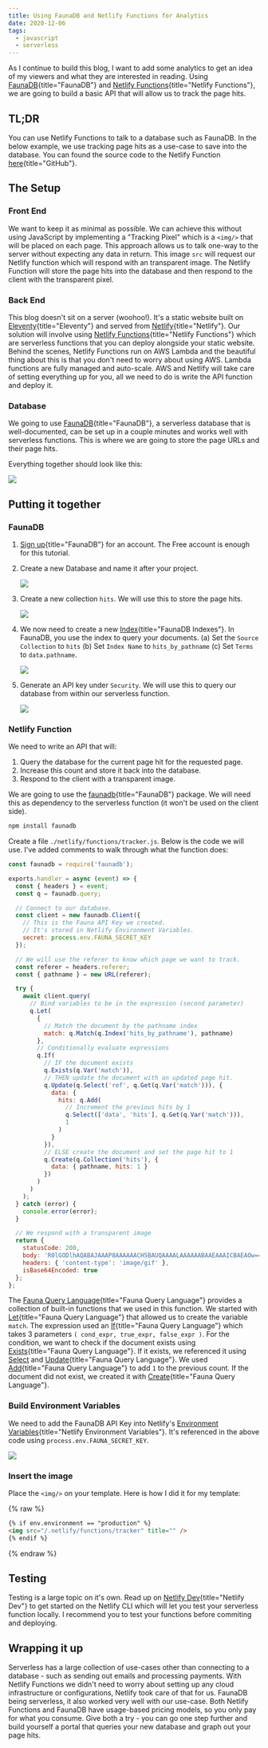 ```yaml
---
title: Using FaunaDB and Netlify Functions for Analytics
date: 2020-12-06
tags:
  - javascript
  - serverless
---
```


As I continue to build this blog, I want to add some analytics to get an idea of my viewers and what they are interested in reading. Using [FaunaDB](https://fauna.com/){title="FaunaDB"} and [Netlify Functions](https://www.netlify.com/products/functions/){title="Netlify Functions"}, we are going to build a basic API that will allow us to track the page hits.

## TL;DR

You can use Netlify Functions to talk to a database such as FaunaDB. In the below example, we use tracking page hits as a use-case to save into the database. You can found the source code to the Netlify Function [here](https://github.com/petermekhaeil/pmekh.com/blob/master/functions/tracker.js){title="GitHub"}.

## The Setup

### Front End

We want to keep it as minimal as possible. We can achieve this without using JavaScript by implementing a "Tracking Pixel" which is a `<img/>` that will be placed on each page. This approach allows us to talk one-way to the server without expecting any data in return. This image `src` will request our Netlify function which will respond with an transparent image. The Netlify Function will store the page hits into the database and then respond to the client with the transparent pixel.

### Back End

This blog doesn't sit on a server (woohoo!). It's a static website built on [Eleventy](https://www.11ty.dev/){title="Eleventy"} and served from [Netlify](https://netlify.app/){title="Netlify"}. Our solution will involve using [Netlify Functions](https://www.netlify.com/products/functions/){title="Netlify Functions"} which are serverless functions that you can deploy alongside your static website. Behind the scenes, Netlify Functions run on AWS Lambda and the beautiful thing about this is that you don't need to worry about using AWS. Lambda functions are fully managed and auto-scale. AWS and Netlify will take care of setting everything up for you, all we need to do is write the API function and deploy it.

### Database

We going to use [FaunaDB](https://fauna.com/){title="FaunaDB"}, a serverless database that is well-documented, can be set up in a couple minutes and works well with serverless functions. This is where we are going to store the page URLs and their page hits.

Everything together should look like this:

![](/images/uploads/analytics-1.png)

## Putting it together

### FaunaDB

1. [Sign up](https://dashboard.fauna.com/accounts/register){title="FaunaDB"} for an account. The Free account is enough for this tutorial.

2. Create a new Database and name it after your project.

   ![](/images/uploads/analytics-7.png)

3. Create a new collection `hits`. We will use this to store the page hits.

   ![](/images/uploads/analytics-3.png)

4. We now need to create a new [Index](https://docs.fauna.com/fauna/current/api/fql/indexes?lang=javascript){title="FaunaDB Indexes"}. In FaunaDB, you use the index to query your documents. (a) Set the `Source Collection` to `hits` (b) Set `Index Name` to `hits_by_pathname` (c) Set `Terms` to `data.pathname`.

   ![](/images/uploads/analytics-4.png)

5. Generate an API key under `Security`. We will use this to query our database from within our serverless function.

   ![](/images/uploads/analytics-6.png)

### Netlify Function

We need to write an API that will:

1. Query the database for the current page hit for the requested page.
2. Increase this count and store it back into the database.
3. Respond to the client with a transparent image.

We are going to use the [faunadb](https://github.com/fauna/faunadb-js){title="FaunaDB"} package. We will need this as dependency to the serverless function (it won't be used on the client side).

```bash
npm install faunadb
```

Create a file `./netlify/functions/tracker.js`. Below is the code we will use. I've added comments to walk through what the function does:

```js
const faunadb = require('faunadb');

exports.handler = async (event) => {
  const { headers } = event;
  const q = faunadb.query;

  // Connect to our database.
  const client = new faunadb.Client({
    // This is the Fauna API Key we created.
    // It's stored in Netlify Environment Variables.
    secret: process.env.FAUNA_SECRET_KEY
  });

  // We will use the referer to know which page we want to track.
  const referer = headers.referer;
  const { pathname } = new URL(referer);

  try {
    await client.query(
      // Bind variables to be in the expression (second parameter)
      q.Let(
        {
          // Match the document by the pathname index
          match: q.Match(q.Index('hits_by_pathname'), pathname)
        },
        // Conditionally evaluate expressions
        q.If(
          // IF the document exists
          q.Exists(q.Var('match')),
          // THEN update the document with an updated page hit.
          q.Update(q.Select('ref', q.Get(q.Var('match'))), {
            data: {
              hits: q.Add(
                // Increment the previous hits by 1
                q.Select(['data', 'hits'], q.Get(q.Var('match'))),
                1
              )
            }
          }),
          // ELSE create the document and set the page hit to 1
          q.Create(q.Collection('hits'), {
            data: { pathname, hits: 1 }
          })
        )
      )
    );
  } catch (error) {
    console.error(error);
  }

  // We respond with a transparent image
  return {
    statusCode: 200,
    body: 'R0lGODlhAQABAJAAAP8AAAAAACH5BAUQAAAALAAAAAABAAEAAAICBAEAOw==',
    headers: { 'content-type': 'image/gif' },
    isBase64Encoded: true
  };
};
```

The [Fauna Query Language](https://docs.fauna.com/fauna/current/api/fql/functions){title="Fauna Query Language"} provides a collection of built-in functions that we used in this function. We started with [Let](https://docs.fauna.com/fauna/current/api/fql/functions/let?lang=javascript){title="Fauna Query Language"} that allowed us to create the variable `match`. The expression used an [If](https://docs.fauna.com/fauna/current/api/fql/functions/if?lang=javascript){title="Fauna Query Language"} which takes 3 parameters `( cond_expr, true_expr, false_expr )`. For the condition, we want to check if the document exists using [Exists](https://docs.fauna.com/fauna/current/api/fql/functions/exists?lang=javascript){title="Fauna Query Language"}. If it exists, we referenced it using [Select](https://docs.fauna.com/fauna/current/api/fql/functions/select?lang=javascript) and [Update](https://docs.fauna.com/fauna/current/api/fql/functions/update?lang=javascript){title="Fauna Query Language"}. We used [Add](https://docs.fauna.com/fauna/current/api/fql/functions/add?lang=javascript){title="Fauna Query Language"} to add `1` to the previous count. If the document did not exist, we created it with [Create](https://docs.fauna.com/fauna/current/api/fql/functions/create?lang=javascript){title="Fauna Query Language"}.

### Build Environment Variables

We need to add the FaunaDB API Key into Netlify's [Environment Variables](https://docs.netlify.com/configure-builds/environment-variables/){title="Netlify Environment Variables"}. It's referenced in the above code using `process.env.FAUNA_SECRET_KEY`.

![](/images/uploads/analytics-5.png)

### Insert the image

Place the `<img/>` on your template. Here is how I did it for my template:

{% raw %}

```html
{% if env.environment == "production" %}
<img src="/.netlify/functions/tracker" title="" />
{% endif %}
```

{% endraw %}

## Testing

Testing is a large topic on it's own. Read up on [Netlify Dev](https://docs.netlify.com/cli/get-started/#get-started-with-netlify-dev){title="Netlify Dev"} to get started on the Netlify CLI which will let you test your serverless function locally. I recommend you to test your functions before commiting and deploying.

## Wrapping it up

Serverless has a large collection of use-cases other than connecting to a database - such as sending out emails and processing payments. With Netlify Functions we didn't need to worry about setting up any cloud infrastructure or configurations, Netlify took care of that for us. FaunaDB being serverless, it also worked very well with our use-case. Both Netlify Functions and FaunaDB have usage-based pricing models, so you only pay for what you consume. Give both a try - you can go one step further and build yourself a portal that queries your new database and graph out your page hits.
